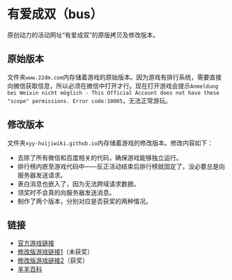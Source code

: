 # 有爱成双（bus）
 
原创动力的活动网址“有爱成双”的原版拷贝及修改版本。

## 原始版本
文件夹`www.22dm.com`内存储着游戏的原始版本。因为游戏有排行系统，需要直接向微信获取信息，所以必须在微信中打开才行。现在打开游戏会提示`Anmeldung bei Weixin nicht möglich - This Official Account does not have these "scope" permissions. Error code:10005`，无法正常游玩。

## 修改版本
文件夹`xyy-huijiwiki.github.io`内存储着游戏的修改版本。修改内容如下：
- 去除了所有微信和百度相关的代码，确保游戏能够独立运行。
- 排行榜内嵌至游戏代码中——反正活动结束后排行榜就固定了，没必要总是向服务器发送请求。
- 表白消息也嵌入了，因为无法跨域请求数据。
- 领奖时不会真的向服务器发送消息。
- 制作了两个版本，分别对应是否获奖的两种情况。

## 链接
- [官方游戏链接](http://www.22dm.com/act/h5/bus)
- [修改版游戏链接1](https://xyy-huijiwiki.github.io/bus)（未获奖）
- [修改版游戏链接2](https://xyy-huijiwiki.github.io/bus/xyy-huijiwiki.github.io/act/h5/bus/index2.html)（获奖）
- [羊羊百科](https://xyy.huijiwiki.com/wiki/有爱成双)
